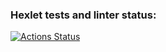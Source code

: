 ### Hexlet tests and linter status:
[![Actions Status](https://github.com/crash08/frontend-project-lvl1/actions/workflows/hexlet-check.yml/badge.svg)](https://github.com/crash08/frontend-project-lvl1/actions)